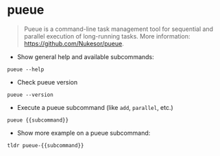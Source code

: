 # pueue

> Pueue is a command-line task management tool for sequential and parallel execution of long-running tasks.
> More information: <https://github.com/Nukesor/pueue>.

- Show general help and available subcommands:

`pueue --help`

- Check pueue version

`pueue --version`

- Execute a pueue subcommand (like `add`, `parallel`, etc.)

`pueue {{subcommand}}`

- Show more example on a pueue subcommand:

`tldr pueue-{{subcommand}}`
